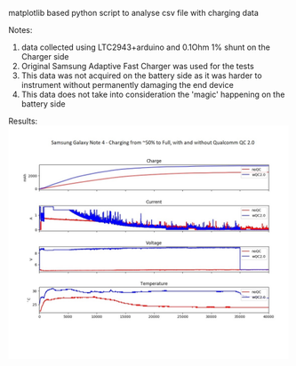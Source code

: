 matplotlib based python script to analyse csv file with charging data

Notes:
1. data collected using LTC2943+arduino and 0.1Ohm 1% shunt on the Charger side 
2. Original Samsung Adaptive Fast Charger was used for the tests
3. This data was not acquired on the battery side as it was harder to instrument without permanently damaging the end device
4. This data does not take into consideration the 'magic' happening on the battery side 

Results: ![Results](results.jpeg?raw=true "Fast Charging in Action")